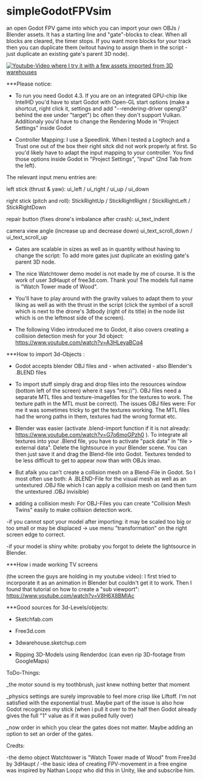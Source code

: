 # simpleGodotFPVsim
an open Godot FPV game into which you can import your own OBJs / Blender assets. It has a starting line and "gate"-blocks to clear. When all blocks are cleared, the timer stops. If you want more blocks for your track then you can duplicate them (witout having to assign them in the script - just duplicate an existing gate's parent 3D node).

[![Youtube-Video where I try it with a few assets imported from 3D warehouses](http://img.youtube.com/vi/YDV4oYfQaaI/1.jpg)](https://www.youtube.com/watch?v=YDV4oYfQaaI)
 
***Please notice:

- To run you need Godot 4.3. If you are on an integrated GPU-chip like IntelHD you'd have to start Godot with Open-GL start options (make a shortcut, right click it, settings and add "--rendering-driver opengl3" behind the exe under "target") bc often they don't support Vulkan. Additionaly you'd have to change the Rendering Mode in "Project Settings" inside Godot

- Controller Mapping: I use a Speedlink. When I tested a Logitech and a Trust one out of the box their right sitck did not work properly at first. So you'd likely have to adapt the input mapping to your controller. You find those options inside Godot in "Project Settings", "Input" (2nd Tab from the left). 

The relevant input menu entries are:


left stick (thrust & yaw):
ui_left /
ui_right /
ui_up /
ui_down


right stick (pitch and roll):
StickRightUp /
StickRightRight /
StickRightLeft /
StickRightDown


repair button (fixes drone's imbalance after crash):
ui_text_indent


camera view angle (increase up and decrease down)
ui_text_scroll_down /
ui_text_scroll_up


- Gates are scalable in sizes as well as in quantity without having to change the script: To add more gates just duplicate an existing gate's parent 3D node.

- The nice Watchtower demo model is not made by me of course. It is the work of user 3dHaupt of free3d.com. Thank you! The models full name is "Watch Tower made of Wood".
 
- You'll have to play around with the gravity values to adapt them to your liking as well as with the thrust in the script (click the symbol of a scroll which is next to the drone's 3dbody (right of its title) in the node list which is on the leftmost side of the screen).

- The following Video introduced me to Godot, it also covers creating a collision detection mesh for your 3d object: https://www.youtube.com/watch?v=A3HLeyaBCq4


***How to import 3d-Objects :

- Godot accepts blender OBJ files and - when activated - also Blender's .BLEND files 

- To import stuff simply drag and drop files into the resources window (bottom left of the screen) where it says "res://"). OBJ files need a separate MTL files and texture-imagefiles for the textures to work. The texture path in the MTL must be correct). The issues OBJ files were: For me it was sometimes tricky to get the textures working. The MTL files had the wrong paths in them, textures had the wrong format etc.

- Blender was easier (activate .blend-import function if it is not already: https://www.youtube.com/watch?v=G7o6moGPzh0 ). To integrate all textures into your .Blend file, you have to activate "pack data" in "file > external data". Delete the lightsource in your Blender scene. You can then just save it and drag the Blend-file into Godot. Textures tended to be less difficult to get to appear now than with OBJs imao.

- But afaik you can't create a collision mesh on a Blend-File in Godot. So I most often use both: A .BLEND-File for the visual mesh as well as an untextured .OBJ file which I can apply a collision mesh on (and then turn the untextured .OBJ invisible)

- adding a collision mesh: For OBJ-Files you can create "Collision Mesh Twins" easily to make collision detection work. 

-if you cannot spot your model after importing: it may be scaled too big or too small or may be displaced -> use menu "transformation" on the right screen edge to correct.

-if your model is shiny white: probaby you forgot to delete the lightsource in Blender.




***How i made working TV screens 

(the screen the guys are holding in my youtube video):
I first tried to incorporate it as an animation in Blender but couldn't get it to work. Then I found that tutorial on how to create a "sub viewport":
https://www.youtube.com/watch?v=V8H6X8BMIAc



***Good sources for 3d-Levels/objects:

- Sketchfab.com

- Free3d.com

- 3dwarehouse.sketchup.com

- Ripping 3D-Models using Renderdoc (can even rip 3D-footage from GoogleMaps)



ToDo-Things:

_the motor sound is my toothbrush, just knew nothing better that moment

_physics settings are surely improvable to feel more crisp like Liftoff. I'm not satisfied with the exponential trust. Maybe part of the issue is also how Godot recognizes my stick (when i pull it over to the half then Godot already gives the full "1" value as if it was pulled fully over)

_now order in which you clear the gates does not matter. Maybe adding an option to set an order of the gates.


Credts:

-the demo object Watchtower is "Watch Tower made of Wood" from Free3d by 3dHaupt /
-the basic idea of creating FPV-movement in a free engine was inspired by Nathan Loopz who did this in Unity, like and subscribe him. 
